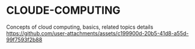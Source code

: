 # CLOUDE-COMPUTING
Concepts of cloud computing, basics, related topics details
https://github.com/user-attachments/assets/c199900d-20b5-41d8-a55d-99f7593f2b88
